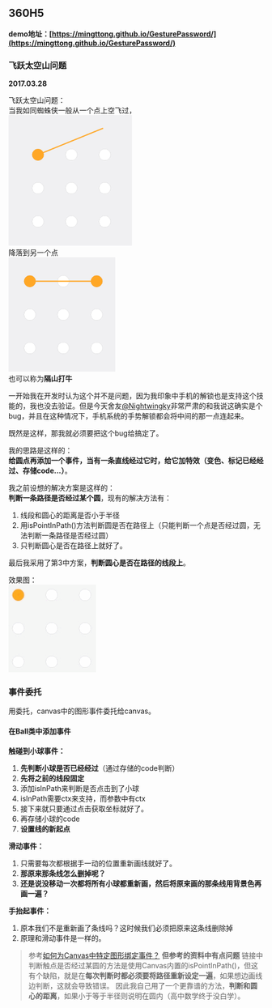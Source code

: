 ## 360H5

**demo地址：[https://mingttong.github.io/GesturePassword/](https://mingttong.github.io/GesturePassword/)**

### 飞跃太空山问题

**2017.03.28**

飞跃太空山问题：  
当我如同蜘蛛侠一般从一个点上空飞过，  
![Alt text](./assets/1490682580484.png)  
降落到另一个点  
![Alt text](./assets/1490682921397.png)  
也可以称为**隔山打牛**  

一开始我在开发时认为这个并不是问题，因为我印象中手机的解锁也是支持这个技能的，我也没去验证。但是今天舍友[@Nightwingky](https://github.com/Nightwingky)非常严肃的和我说这确实是个bug，并且在这种情况下，手机系统的手势解锁都会将中间的那一点连起来。  

既然是这样，那我就必须要把这个bug给搞定了。  

我的思路是这样的：  
**给圆点再添加一个事件，当有一条直线经过它时，给它加特效（变色、标记已经经过、存储code...）**。  

我之前设想的解决方案是这样的：  
**判断一条路径是否经过某个圆**，现有的解决方法有：
1. 线段和圆心的距离是否小于半径
2. 用isPointInPath()方法判断圆是否在路径上（只能判断一个点是否经过圆，无法判断一条路径是否经过圆）
3. 只判断圆心是否在路径上就好了。

最后我采用了第3中方案，**判断圆心是否在路径的线段上**。  

效果图：  
![Alt text](./assets/success.gif)  


### 事件委托

用委托，canvas中的图形事件委托给canvas。

#### 在Ball类中添加事件

**触碰到小球事件：**
1. **先判断小球是否已经经过**（通过存储的code判断）
1. **先将之前的线段固定**
1. 添加isInPath来判断是否点击到了小球
2. isInPath需要ctx来支持，而参数中有ctx
3. 接下来就只要通过点击获取坐标就好了。
4. 再存储小球的code
5. **设置线的新起点**

**滑动事件：**
1. 只需要每次都根据手一动的位置重新画线就好了。
2. **那原来那条线怎么删掉呢？**
3. **还是说没移动一次都将所有小球都重新画，然后将原来画的那条线用背景色再画一遍？**

**手抬起事件：**
1. 原本我们不是重新画了条线吗？这时候我们必须把原来这条线删除掉
2. 原理和滑动事件是一样的。


> 参考[如何为Canvas中特定图形绑定事件？](http://www.tuicool.com/articles/ZNrMfmU)
> **但参考的资料中有点问题**
> 链接中判断触点是否经过某圆的方法是使用Canvas内置的isPointInPath()，但这有个缺陷，就是在**每次判断时都必须要将路径重新设定一遍**，如果想边画线边判断，这就会导致错误。
> 因此我自己用了一个更靠谱的方法，**判断和圆心的距离**，如果小于等于半径则说明在圆内（高中数学终于没白学）。
